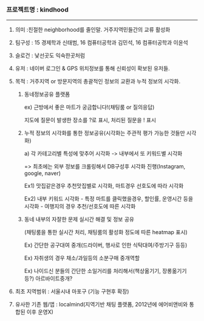 ### 프로젝트명 : kindhood

---

1. 의미 :친절한 neighborhood를 줄인말. 거주지역민들간의 교류 활성화

2. 팀구성 : 15 경제학과 신태범, 16 컴퓨터공학과 김민석, 16 컴퓨터공학과 이윤석

3. 슬로건 : 낯선곳도 익숙한곳처럼

4. 유저 : 네이버 로그인 & GPS 위치정보를 통해 신뢰성이 확보된 유저들.

5. 목적 : 거주지역 or 방문지역의 총괄적인 정보의 교환과 누적 정보의 시각화.

   1. 동네정보공유 플랫폼

      ex) 근방에서 좋은 마트가 궁금합니다!(채팅룸 or 질의응답)

      지도에 질문이 발생한 장소를 ?로 표시, 처리된 질문을 ! 표시

   2. 누적 정보의 시각화를 통한 정보공유(시각화는 주관적 평가 가능한 것들만 시각화)

      a) 각 카테고리별 특성에 맞추어 시각화 -> 내부에서 또 키워드별 시각화

      => 최초에는 외부 정보를 크롤링해서 DB구성후 시각화 진행(Instagram, google, naver)

      Ex1) 맛집같은경우 추천맛집별로 시각화, 마트경우 선호도에 따라 시각화

      Ex2) 내부 키워드 시각화 - 특정 마트를 클릭했을경우, 할인률, 운영시간 등을 시각화 - 여행지의 경우 추천/선호도에 따른 시각화

   3. 동네 내부의 자잘한 문제 실시간 해결 및 정보 공유

      (채팅룸을 통한 실시간 처리, 채팅룸의 활성화 정도에 따른 heatmap 표시)

      Ex) 간단한 공구대여 중개(드라이버, 행사로 인한 식탁대여/주방기구 등등)

      Ex) 자취생의 경우 채소/과일등의 소분구매 중개역할

      Ex) 나이드신 분들의 간단한 소일거리를 처리해서(책상옮기기, 장롱옮기기 등?) 아르바이트중개?

6. 최초 지역범위 : 서울시내 마포구 (기능 구현후 확장)

7. 유사한 기존 웹/앱 : localmind(지역기반 채팅 플랫폼, 2012년에 에어비앤비와 통합된 이후 운영X)
